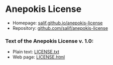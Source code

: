 # Anepokis License

* Homepage: [salif.github.io/anepokis-license](https://salif.github.io/anepokis-license)
* Repository: [github.com/salif/anepokis-license](https://github.com/salif/anepokis-license)

### Text of the Anepokis License v. 1.0:

* Plain text: [LICENSE.txt](./LICENSE.txt)
* Web page: [LICENSE.html](./LICENSE.html)
